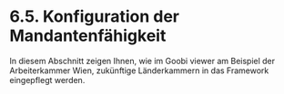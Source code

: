 # 6.5. Konfiguration der Mandantenfähigkeit

In diesem Abschnitt zeigen Ihnen, wie im Goobi viewer am Beispiel der Arbeiterkammer Wien, zukünftige Länderkammern in das Framework eingepflegt werden. 

